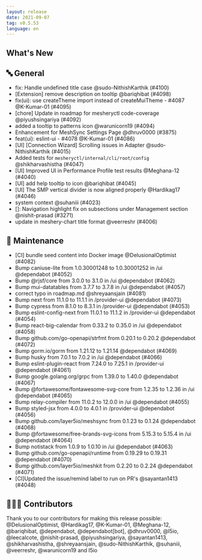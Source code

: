 ```yaml
---
layout: release
date: 2021-09-07
tag: v0.5.53
language: en
---
```


## What's New
## 🔤 General
- fix: Handle undefined title case @sudo-NithishKarthik (#4100)
- [Extension] remove description on tooltip @bariqhibat (#4098)
- fix(ui): use createTheme import instead of createMuiTheme - #4087 @K-Kumar-01 (#4095)
- [chore] Update in roadmap for mesheryctl code-coverage @piyushsingariya (#4092)
- added a tooltip to patterns icon @warunicorn19 (#4094)
- Enhancement for MeshSync Settings Page @dhruv0000 (#3875)
- feat(ui): eslint-ui - #4078 @K-Kumar-01 (#4086)
- [UI] [Connection Wizard] Scrolling issues in Adapter @sudo-NithishKarthik (#4015)
- Added tests for `mesheryctl/internal/cli/root/config`  @shikharvashistha (#4047)
- [UI] Improved UI in Performance Profile test results  @Meghana-12 (#4040)
- [UI] add help tooltip to icon @bariqhibat (#4045)
- [UI] The SMP vertical divider is now aligned properly @Hardikag17 (#4046)
- system context @suhaniii (#4023)
- [<Navigator/>]: Navigation highlight fix on subsections under Management section @nishit-prasad (#3271)
- update in meshery-chart title format @veerreshr (#4006)

## 🧰 Maintenance

- [CI] bundle seed content into Docker image @DelusionalOptimist (#4082)
- Bump caniuse-lite from 1.0.30001248 to 1.0.30001252 in /ui @dependabot (#4052)
- Bump @rjsf/core from 3.0.0 to 3.1.0 in /ui @dependabot (#4062)
- Bump mui-datatables from 3.7.7 to 3.7.8 in /ui @dependabot (#4057)
- correct typo in roadmap.md @shreyaansjain (#4081)
- Bump next from 11.1.0 to 11.1.1 in /provider-ui @dependabot (#4073)
- Bump cypress from 8.1.0 to 8.3.1 in /provider-ui @dependabot (#4053)
- Bump eslint-config-next from 11.0.1 to 11.1.2 in /provider-ui @dependabot (#4054)
- Bump react-big-calendar from 0.33.2 to 0.35.0 in /ui @dependabot (#4058)
- Bump github.com/go-openapi/strfmt from 0.20.1 to 0.20.2 @dependabot (#4072)
- Bump gorm.io/gorm from 1.21.12 to 1.21.14 @dependabot (#4069)
- Bump husky from 7.0.1 to 7.0.2 in /ui @dependabot (#4066)
- Bump eslint-plugin-react from 7.24.0 to 7.25.1 in /provider-ui @dependabot (#4061)
- Bump google.golang.org/grpc from 1.39.0 to 1.40.0 @dependabot (#4067)
- Bump @fortawesome/fontawesome-svg-core from 1.2.35 to 1.2.36 in /ui @dependabot (#4065)
- Bump relay-compiler from 11.0.2 to 12.0.0 in /ui @dependabot (#4055)
- Bump styled-jsx from 4.0.0 to 4.0.1 in /provider-ui @dependabot (#4056)
- Bump github.com/layer5io/meshsync from 0.1.23 to 0.1.24 @dependabot (#4068)
- Bump @fortawesome/free-brands-svg-icons from 5.15.3 to 5.15.4 in /ui @dependabot (#4064)
- Bump notistack from 1.0.9 to 1.0.10 in /ui @dependabot (#4063)
- Bump github.com/go-openapi/runtime from 0.19.29 to 0.19.31 @dependabot (#4070)
- Bump github.com/layer5io/meshkit from 0.2.20 to 0.2.24 @dependabot (#4071)
- [CI]Updated the issue/remind label to run on PR's @sayantan1413 (#4048)

## 👨🏽‍💻 Contributors

Thank you to our contributors for making this release possible:
@DelusionalOptimist, @Hardikag17, @K-Kumar-01, @Meghana-12, @bariqhibat, @dependabot, @dependabot[bot], @dhruv0000, @l5io, @leecalcote, @nishit-prasad, @piyushsingariya, @sayantan1413, @shikharvashistha, @shreyaansjain, @sudo-NithishKarthik, @suhaniii, @veerreshr, @warunicorn19 and l5io
